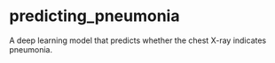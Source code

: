 # predicting_pneumonia
A deep learning model that predicts whether the chest X-ray indicates pneumonia.
